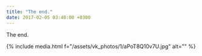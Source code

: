 ```yaml
---
title: "The end."
date: 2017-02-05 03:48:00 +0300
---
```


The end.

{% include media.html f="/assets/vk_photos/1/aPoT8Q10v7U.jpg" alt="" %}
